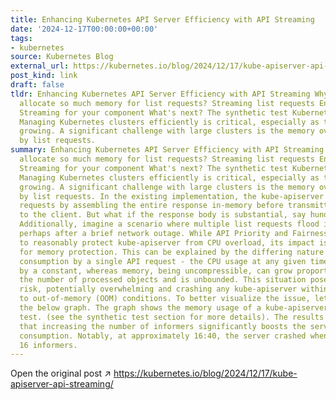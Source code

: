 ```yaml
---
title: Enhancing Kubernetes API Server Efficiency with API Streaming
date: '2024-12-17T00:00:00+00:00'
tags:
- kubernetes
source: Kubernetes Blog
external_url: https://kubernetes.io/blog/2024/12/17/kube-apiserver-api-streaming/
post_kind: link
draft: false
tldr: Enhancing Kubernetes API Server Efficiency with API Streaming Why does kube-apiserver
  allocate so much memory for list requests? Streaming list requests Enabling API
  Streaming for your component What's next? The synthetic test Kubernetes 1.33 update
  Managing Kubernetes clusters efficiently is critical, especially as their size is
  growing. A significant challenge with large clusters is the memory overhead caused
  by list requests.
summary: Enhancing Kubernetes API Server Efficiency with API Streaming Why does kube-apiserver
  allocate so much memory for list requests? Streaming list requests Enabling API
  Streaming for your component What's next? The synthetic test Kubernetes 1.33 update
  Managing Kubernetes clusters efficiently is critical, especially as their size is
  growing. A significant challenge with large clusters is the memory overhead caused
  by list requests. In the existing implementation, the kube-apiserver processes list
  requests by assembling the entire response in-memory before transmitting any data
  to the client. But what if the response body is substantial, say hundreds of megabytes?
  Additionally, imagine a scenario where multiple list requests flood in simultaneously,
  perhaps after a brief network outage. While API Priority and Fairness has proven
  to reasonably protect kube-apiserver from CPU overload, its impact is visibly smaller
  for memory protection. This can be explained by the differing nature of resource
  consumption by a single API request - the CPU usage at any given time is capped
  by a constant, whereas memory, being uncompressible, can grow proportionally with
  the number of processed objects and is unbounded. This situation poses a genuine
  risk, potentially overwhelming and crashing any kube-apiserver within seconds due
  to out-of-memory (OOM) conditions. To better visualize the issue, let's consider
  the below graph. The graph shows the memory usage of a kube-apiserver during a synthetic
  test. (see the synthetic test section for more details). The results clearly show
  that increasing the number of informers significantly boosts the server's memory
  consumption. Notably, at approximately 16:40, the server crashed when serving only
  16 informers.
---
```

Open the original post ↗ https://kubernetes.io/blog/2024/12/17/kube-apiserver-api-streaming/

